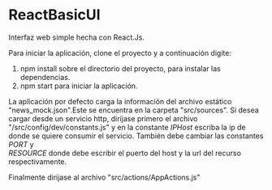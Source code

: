 # ReactBasicUI
Interfaz web simple hecha con React.Js.

Para iniciar la aplicación, clone el proyecto y a continuación digite:
 1. npm install sobre el directorio del proyecto, para instalar las dependencias.
 2. npm start para iniciar la aplicación.

 La aplicación por defecto carga la información del archivo estático "news_mock.json".Este
 se encuentra en la carpeta "src/sources". Si desea cargar desde un servicio http, diríjase
 primero el archivo "/src/config/dev/constants.js" y en la constante *IPHost* escriba la ip
 de donde se quiere consumir el servicio. También debe cambiar las constantes *PORT* y  
 *RESOURCE*  donde debe escribir el puerto del host y la url del recurso respectivamente.

 Finalmente dirijase al archivo "src/actions/AppActions.js"
